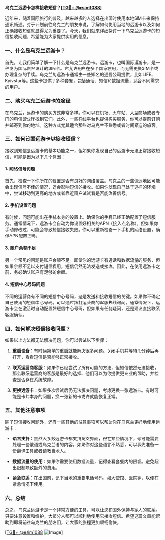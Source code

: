 **乌克兰远游卡怎样接收短信？[[TG💪+ @esim1088](https://t.me/s/esim1088)]**

近年来，随着国际旅行的普及，越来越多的人选择在出国时使用本地SIM卡来保持通讯畅通。对于计划前往乌克兰的朋友来说，了解如何使用当地的远游卡以及如何正确接收短信就显得尤为重要了。今天，我们就来详细探讨一下乌克兰远游卡的短信接收问题，希望能为大家提供实用的信息。

### 一、什么是乌克兰远游卡？

首先，让我们简单了解一下什么是乌克兰远游卡。远游卡，也叫国际漫游卡，是一种专为国际旅客设计的SIM卡。它允许用户在多个国家使用，而无需更换SIM卡或办理复杂的手续。乌克兰的远游卡通常由一些知名的通信公司提供，比如LIFE、Kyivstar等。这些卡提供了多种套餐，包括通话、短信和数据流量，适合不同需求的用户。

### 二、购买乌克兰远游卡的途径

在乌克兰，远游卡的购买方式非常多样。你可以在机场、火车站、大型商场或者专门的电信营业厅找到它们。此外，一些在线平台也提供购买服务，你可以提前订购并邮寄到你的地址。这种方式尤其适合那些对乌克兰不熟悉或者时间紧迫的旅客。

### 三、如何设置远游卡以接收短信？

接收到短信是远游卡的基本功能之一，但如果你发现自己的远游卡无法正常接收短信，可能是因为以下几个原因：

#### 1. 网络信号问题

首先，检查一下你所在的位置是否有良好的网络覆盖。乌克兰的一些偏远地区可能会出现信号不佳的情况，这会影响短信的接收。如果你发现自己处于这样的环境中，尝试移动到更高的地方或者靠近窗户试试看是否能改善信号。

#### 2. 手机设置问题

有时候，问题可能出在手机本身的设置上。确保你的手机已经正确配置了短信服务。通常情况下，远游卡会自动为你设置好相关的APN（接入点名称），但如果你手动修改过，可能会导致短信接收失败。你可以重新检查一下手机的网络设置，确保APN配置正确。

#### 3. 账户余额不足

另一个常见的问题是账户余额不足。即使你的远游卡有通话和数据流量的服务，但如果余额不足以支付短信费用，短信仍然无法发送或接收。因此，在使用远游卡之前，务必确认账户有足够的余额。

#### 4. 短信中心号码问题

不同的运营商有不同的短信中心号码，这是发送和接收短信的关键。如果你不确定自己使用的短信中心号码，可以通过拨打运营商的客服热线询问。通常情况下，远游卡会在激活时自动配置好短信中心号码，但如果有任何疑问，还是建议直接联系客服确认。

### 四、如何解决短信接收问题？

如果以上方法都无法解决问题，你可以尝试以下步骤：

1. **重启设备**：有时候简单的重启就能解决很多问题。关闭手机并等待几分钟后再打开，看看短信是否能够正常接收。
   
2. **联系运营商客服**：如果你已经尝试了所有可能的方法，但短信依然无法接收，那么联系运营商的客服是最好的选择。他们可以为你提供更专业的帮助，并检查是否存在系统故障。

3. **更换远游卡**：如果多次尝试后仍无法解决问题，考虑更换一张远游卡。有时可能是卡片本身的问题，换一张新的卡或许就能恢复正常。

### 五、其他注意事项

除了短信接收问题外，还有一些其他的注意事项可以帮助你在乌克兰更好地使用远游卡：

- **语言支持**：虽然大多数远游卡都支持英文界面，但在某些情况下，你可能需要处理一些俄语或乌克兰语的内容。如果你对这些语言不熟悉，可以事先准备一份翻译工具或者请教当地人。

- **数据流量的使用**：如果你需要使用数据流量，记得查看套餐内的限额。避免超出限制导致额外的费用。

- **紧急联系**：在出国前，记下当地的重要电话号码，如大使馆、医院等，以便在紧急情况下使用。

### 六、总结

总之，乌克兰远游卡是一个非常方便的工具，可以让您在国外保持与家人的联系。只要注意设置和维护，大部分人都可以顺利地使用它接收短信。希望这篇文章能帮助到即将前往乌克兰的朋友们，让大家的旅程更加顺畅愉快。

[[TG💪+ @esim1088](https://t.me/s/esim1088) ![Image](https://i.postimg.cc/4NQfJmqS/Snipaste-2025-05-13-00-14-12.png)]